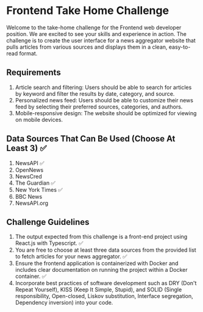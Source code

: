 # Frontend Take Home Challenge

Welcome to the take-home challenge for the Frontend web developer position. We are excited
to see your skills and experience in action. The challenge is to create the user interface for a
news aggregator website that pulls articles from various sources and displays them in a clean,
easy-to-read format.

## Requirements
1. Article search and filtering: Users should be able to search for articles by keyword and filter the results by date, category, and source.
2. Personalized news feed: Users should be able to customize their news feed by selecting their preferred sources, categories, and authors.
3. Mobile-responsive design: The website should be optimized for viewing on mobile devices.

## Data Sources That Can Be Used (Choose At Least 3) ✅
1. NewsAPI ✅
2. OpenNews
3. NewsCred
4. The Guardian ✅
5. New York Times ✅
6. BBC News
7. NewsAPI.org

## Challenge Guidelines
1. The output expected from this challenge is a front-end project using React.js with Typescript. ✅
2. You are free to choose at least three data sources from the provided list to fetch articles for your news aggregator. ✅
3. Ensure the frontend application is containerized with Docker and includes clear documentation on running the
project within a Docker container. ✅
4. Incorporate best practices of software development such as DRY (Don't Repeat Yourself), KISS (Keep It Simple,
Stupid), and SOLID (Single responsibility, Open-closed, Liskov substitution, Interface segregation, Dependency
inversion) into your code.